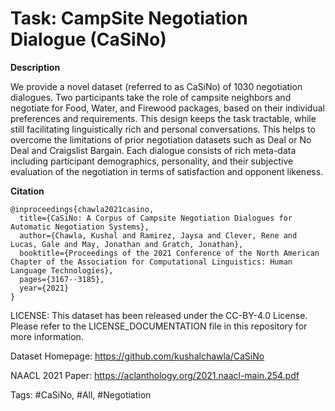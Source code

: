 Task: CampSite Negotiation Dialogue (CaSiNo)
======================

**Description**

We provide a novel dataset (referred to as CaSiNo) of 1030 negotiation dialogues. Two participants take the role of campsite neighbors and negotiate for Food, Water, and Firewood packages, based on their individual preferences and requirements. This design keeps the task tractable, while still facilitating linguistically rich and personal conversations. This helps to overcome the limitations of prior negotiation datasets such as Deal or No Deal and Craigslist Bargain. Each dialogue consists of rich meta-data including participant demographics, personality, and their subjective evaluation of the negotiation in terms of satisfaction and opponent likeness.

**Citation**
```
@inproceedings{chawla2021casino,
  title={CaSiNo: A Corpus of Campsite Negotiation Dialogues for Automatic Negotiation Systems},
  author={Chawla, Kushal and Ramirez, Jaysa and Clever, Rene and Lucas, Gale and May, Jonathan and Gratch, Jonathan},
  booktitle={Proceedings of the 2021 Conference of the North American Chapter of the Association for Computational Linguistics: Human Language Technologies},
  pages={3167--3185},
  year={2021}
}
```

LICENSE: This dataset has been released under the CC-BY-4.0 License. Please refer to the LICENSE_DOCUMENTATION file in this repository for more information.

Dataset Homepage: https://github.com/kushalchawla/CaSiNo

NAACL 2021 Paper: https://aclanthology.org/2021.naacl-main.254.pdf

Tags: #CaSiNo, #All, #Negotiation
